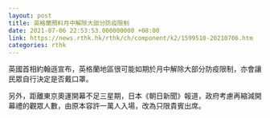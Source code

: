 ```yaml
---
layout: post
title: 英格蘭預料月中解除大部分防疫限制
date: 2021-07-06 22:53:53.000000000 +08:00
link: https://news.rthk.hk/rthk/ch/component/k2/1599510-20210706.htm
categories: rthk
---
```


英國首相約翰遜宣布，英格蘭地區很可能如期於月中解除大部分防疫限制，亦會讓民眾自行決定是否戴口罩。

另外，距離東京奧運開幕不足三星期，日本《朝日新聞》報道，政府考慮再縮減開幕禮的觀眾人數，由原本容許一萬人入場，改為只限貴賓出席。
